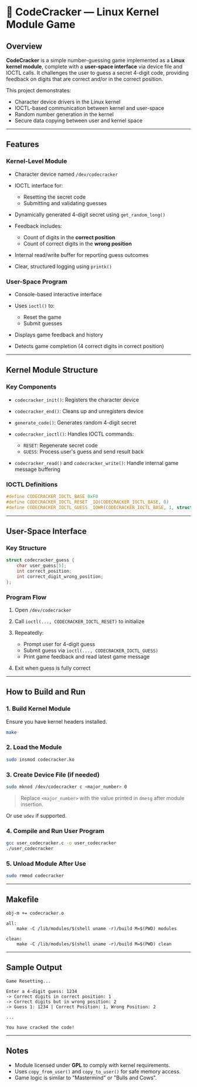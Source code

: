
# 🔐 CodeCracker — Linux Kernel Module Game

## Overview

**CodeCracker** is a simple number-guessing game implemented as a **Linux kernel module**, complete with a **user-space interface** via device file and IOCTL calls. It challenges the user to guess a secret 4-digit code, providing feedback on digits that are correct and/or in the correct position.

This project demonstrates:

* Character device drivers in the Linux kernel
* IOCTL-based communication between kernel and user-space
* Random number generation in the kernel
* Secure data copying between user and kernel space

---

## Features

### Kernel-Level Module

* Character device named `/dev/codecracker`
* IOCTL interface for:

  * Resetting the secret code
  * Submitting and validating guesses
* Dynamically generated 4-digit secret using `get_random_long()`
* Feedback includes:

  * Count of digits in the **correct position**
  * Count of correct digits in the **wrong position**
* Internal read/write buffer for reporting guess outcomes
* Clear, structured logging using `printk()`

### User-Space Program

* Console-based interactive interface
* Uses `ioctl()` to:

  * Reset the game
  * Submit guesses
* Displays game feedback and history
* Detects game completion (4 correct digits in correct position)

---

## Kernel Module Structure

### Key Components

* `codecracker_init()`: Registers the character device
* `codecracker_end()`: Cleans up and unregisters device
* `generate_code()`: Generates random 4-digit secret
* `codecracker_ioctl()`: Handles IOCTL commands:

  * `RESET`: Regenerate secret code
  * `GUESS`: Process user's guess and send result back
* `codecracker_read()` and `codecracker_write()`: Handle internal game message buffering

### IOCTL Definitions

```c
#define CODECRACKER_IOCTL_BASE 0xF0
#define CODECRACKER_IOCTL_RESET _IO(CODECRACKER_IOCTL_BASE, 0)
#define CODECRACKER_IOCTL_GUESS _IOWR(CODECRACKER_IOCTL_BASE, 1, struct codecracker_guess)
```

---

## User-Space Interface

### Key Structure

```c
struct codecracker_guess {
    char user_guess[5];
    int correct_position;
    int correct_digit_wrong_position;
};
```

### Program Flow

1. Open `/dev/codecracker`
2. Call `ioctl(..., CODECRACKER_IOCTL_RESET)` to initialize
3. Repeatedly:

   * Prompt user for 4-digit guess
   * Submit guess via `ioctl(..., CODECRACKER_IOCTL_GUESS)`
   * Print game feedback and read latest game message
4. Exit when guess is fully correct

---

## How to Build and Run

### 1. Build Kernel Module

Ensure you have kernel headers installed.

```bash
make
```

### 2. Load the Module

```bash
sudo insmod codecracker.ko
```

### 3. Create Device File (if needed)

```bash
sudo mknod /dev/codecracker c <major_number> 0
```

> Replace `<major_number>` with the value printed in `dmesg` after module insertion.

Or use `udev` if supported.

### 4. Compile and Run User Program

```bash
gcc user_codecracker.c -o user_codecracker
./user_codecracker
```

### 5. Unload Module After Use

```bash
sudo rmmod codecracker
```

---

## Makefile

```make
obj-m += codecracker.o

all:
	make -C /lib/modules/$(shell uname -r)/build M=$(PWD) modules

clean:
	make -C /lib/modules/$(shell uname -r)/build M=$(PWD) clean
```

---

## Sample Output

```
Game Resetting...

Enter a 4-digit guess: 1234
-> Correct digits in correct position: 1
-> Correct digits but in wrong position: 2
-> Guess 1: 1234 | Correct Position: 1, Wrong Position: 2

...

You have cracked the code!
```

---

## Notes

* Module licensed under **GPL** to comply with kernel requirements.
* Uses `copy_from_user()` and `copy_to_user()` for safe memory access.
* Game logic is similar to "Mastermind" or "Bulls and Cows".
